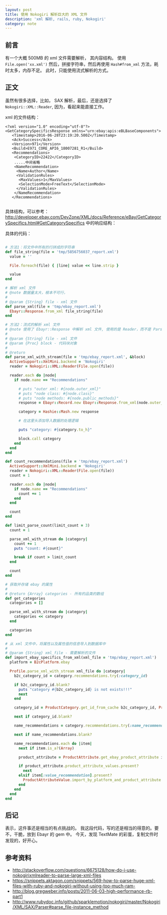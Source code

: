 ```yaml
---
layout: post
title: 使用 Nokogiri 解析巨大的 XML 文件
description: 'xml 解析, rails, ruby, Nokogiri'
category: note
---
```


## 前言

有一个大概 500MB 的 xml 文件需要解析， 其内容结构。 使用 `File.open('xx.xml')` 然后，拼接字符串，然后再使用 `Hash#from_xml` 
方法，耗时太多，内存不足。 此时，只能使用流式解析的方式。


##  正文

虽然有很多选择，比如， SAX 解析，最后，还是选择了 ` Nokogiri::XML::Reader`, 因为，看起来能直接工作。

xml 的文件结构： 

```
<?xml version="1.0" encoding="utf-8"?>
<GetCategorySpecificsResponse xmlns="urn:ebay:apis:eBLBaseComponents">
   <Timestamp>2016-06-28T23:19:20.500Z</Timestamp>
   <Ack>Success</Ack>
   <Version>971</Version>
   <Build>E971_CORE_API6_18007281_R1</Build>
   <Recommendations>
    <CategoryID>22422</CategoryID>
    .....中间省略
    <NameRecommendation>
     <Name>Author</Name>
     <ValidationRules>
      <MaxValues>1</MaxValues>
      <SelectionMode>FreeText</SelectionMode>
     </ValidationRules>
    </NameRecommendation>
   </Recommendations>
   
```

具体结构，可以参考： <http://developer.ebay.com/DevZone/XML/docs/Reference/eBay/GetCategorySpecifics.html#GetCategorySpecifics> 中的响应结构：

具体的代码： 

```ruby

# 方法1：将文件中所有的行拼成的字符串
def file_string(file = 'tmp/5856756037_report.xml')
  value = ''

  File.foreach(file) { |line| value << line.strip }

  value
end

# 解析 xml 文件
# @note 数据量太大，根本不可行，
#
# @param {String} file - xml 文件
def parse_xml(file = 'tmp/ebay_report.xml')
  Ebayr::Response.from_xml file_string(file)
end

# 方法2：流式的解析 xml 文件
# @note 使用了 Ebayr::Response 中解析 xml 文件, 使用的是 Reader，而不是 Parser 处理
#
# @param {String} file - xml 文件
# @param {Proc} block - 代码块对象
#
# @return
def parse_xml_with_stream(file = 'tmp/ebay_report.xml', &block)
  ActiveSupport::XmlMini.backend = 'Nokogiri'
  reader = Nokogiri::XML::Reader(File.open(file))

  reader.each do |node|
    if node.name == "Recommendations"

      # puts "outer xml: #{node.outer_xml}"
      # puts "node class: #{node.class}"
      # puts "node methods: #{node.public_methods}"
      response = Ebayr::Record.new Ebayr::Response.from_xml(node.outer_xml)

      category = Hashie::Mash.new response

      # 在这里头添加导入数据的处理逻辑

      puts "category: #{category.to_h}"

      block.call category
    end
  end
end

def count_recommendations(file = 'tmp/ebay_report.xml')
  ActiveSupport::XmlMini.backend = 'Nokogiri'
  reader = Nokogiri::XML::Reader(File.open(file))
  count = 1

  reader.each do |node|
    if node.name == "Recommendations"
      count += 1
    end
  end

  count
end

def limit_parse_count(limit_count = 3)
  count = 1

  parse_xml_with_stream do |category|
    count += 1
    puts "count: #{count}"

    break if count > limit_count
  end

  count
end

# 获取并存储 ebay 的属性
#
# @return {Array} categories - 所有的品类的数组
def get_categories
  categories = []

  parse_xml_with_stream do |category|
    categories << category
  end

  categories
end

# 从 xml 文件中，将属性以及属性值的信息导入到数据库中
#
# @param {String} xml_file - 需要解析的文件
def import_ebay_specifics_from_xml(xml_file = 'tmp/ebay_report.xml')
  platform = B2cPlatform.ebay

  Profile.parse_xml_with_stream xml_file do |category|
    b2c_category_id = category.recommendations.try(:category_id)

    if b2c_category_id.blank?
      puts "category #{b2c_category_id} is not exists!!!"
      next
    end

    category_id = ProductCategory.get_id_from_cache b2c_category_id, ProductCategory::PlatformType::EBAY

    next if category_id.blank?

    name_recommendations = category.recommendations.try(:name_recommendation)

    next if name_recommendations.blank?

    name_recommendations.each do |item|
      next if item.is_a?(Array)

      product_attribute = ProductAttribute.get_ebay_product_attribute item, platform, category_id

      if product_attribute.product_attribute_values.present?
        next
      elsif item[:value_recommendation].present?
        ProductAttributeValue.import_by_platform_and_product_attribute item[:value_recommendation], platform, product_attribute
      end
    end
  end
end

```

## 后记

表示，这件事还是相当的有点挑战的。 我这段代码，写的还是相当的得意的。要不，干脆，放到 Ebayr 的 gem 中。 今天，发现 TextMate 的彩蛋，复制文件时发现的，好开心。

## 参考资料

- http://stackoverflow.com/questions/6675128/how-do-i-use-nokogirixmlreader-to-parse-large-xml-files
- https://snippets.aktagon.com/snippets/569-how-to-parse-huge-xml-files-with-ruby-and-nokogiri-without-using-too-much-ram-
- http://blog.gregweber.info/posts/2011-06-03-high-performance-rb-part1
- http://www.rubydoc.info/github/sparklemotion/nokogiri/master/Nokogiri/XML/SAX/Parser#parse_file-instance_method
